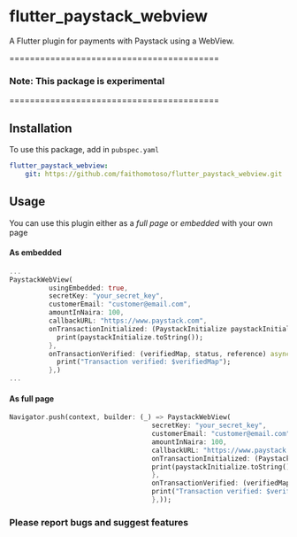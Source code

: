 # flutter_paystack_webview
A Flutter plugin for payments with Paystack using a WebView.

=========================================
### Note: This package is experimental
=========================================

## Installation
To use this package, add in `pubspec.yaml`
```yaml
flutter_paystack_webview:
    git: https://github.com/faithomotoso/flutter_paystack_webview.git
```

## Usage

You can use this plugin either as a *full page* or *embedded* with your own page

#### As embedded
```dart
...
PaystackWebView(
          usingEmbedded: true,
          secretKey: "your_secret_key",
          customerEmail: "customer@email.com",
          amountInNaira: 100,
          callbackURL: "https://www.paystack.com",
          onTransactionInitialized: (PaystackInitialize paystackInitialize) {
            print(paystackInitialize.toString());
          },
          onTransactionVerified: (verifiedMap, status, reference) async {
            print("Transaction verified: $verifiedMap");
          },)
...
```

#### As full page
```dart
Navigator.push(context, builder: (_) => PaystackWebView(
                                    secretKey: "your_secret_key",
                                    customerEmail: "customer@email.com",
                                    amountInNaira: 100,
                                    callbackURL: "https://www.paystack.com",
                                    onTransactionInitialized: (PaystackInitialize paystackInitialize) {
                                    print(paystackInitialize.toString());
                                    },
                                    onTransactionVerified: (verifiedMap, status, reference) async {
                                    print("Transaction verified: $verifiedMap");
                                    },));
```


### Please report bugs and suggest features

